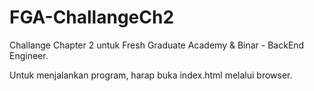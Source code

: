 # FGA-ChallangeCh2
Challange Chapter 2 untuk Fresh Graduate Academy & Binar - BackEnd Engineer.

Untuk menjalankan program, harap buka index.html melalui browser.
